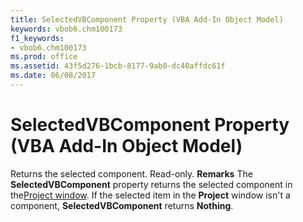 ```yaml
---
title: SelectedVBComponent Property (VBA Add-In Object Model)
keywords: vbob6.chm100173
f1_keywords:
- vbob6.chm100173
ms.prod: office
ms.assetid: 43f5d276-1bcb-8177-9ab0-dc40affdc61f
ms.date: 06/08/2017
---
```



# SelectedVBComponent Property (VBA Add-In Object Model)



Returns the selected component. Read-only.
 **Remarks**
The  **SelectedVBComponent** property returns the selected component in the[Project window](../../Glossary/vbe-glossary.md). If the selected item in the  **Project** window isn't a component, **SelectedVBComponent** returns **Nothing**.

